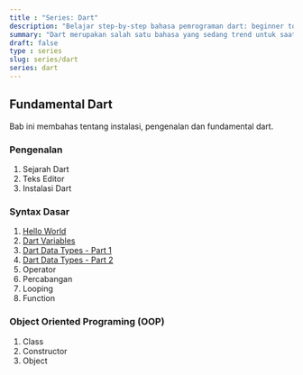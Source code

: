 ```yaml
---
title : "Series: Dart" 
description: "Belajar step-by-step bahasa pemrograman dart: beginner to advance"
summary: "Dart merupakan salah satu bahasa yang sedang trend untuk saat ini. Dart dapat digunakan untuk membangun Web dan Mobile Android & iOS"
draft: false
type : series
slug: series/dart
series: dart
---
```


## Fundamental Dart

Bab ini membahas tentang instalasi, pengenalan dan fundamental dart.

### Pengenalan

1. Sejarah Dart
1. Teks Editor
1. Instalasi Dart

### Syntax Dasar

1. [Hello World](https://hobikoding.com/hello-world-dart/)
1. [Dart Variables](https://hobikoding.com/variabel-dart/)
1. [Dart Data Types - Part 1](https://hobikoding.com/tipe-data-dart-1/)
1. [Dart Data Types - Part 2](https://hobikoding.com/tipe-data-dart-2/)
1. Operator
1. Percabangan
1. Looping
1. Function

### Object Oriented Programing (OOP)

1. Class
1. Constructor
1. Object
